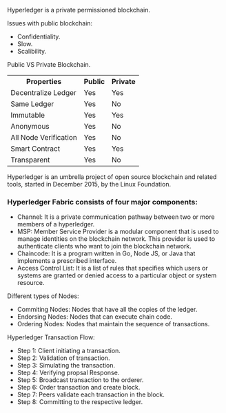 <p>Hyperledger is a private permissioned blockchain.</p>

<p>Issues with public blockchain:</p>
<ul>
    <li>Confidentiality.</li>
    <li>Slow.</li>
    <li>Scalibility.</li>
</ul>

<p>Public VS Private Blockchain.</p>
<table>
  <tr>
    <th>Properties</th>
    <th>Public</th>
    <th>Private</th>
  </tr>
  <tr>
    <td>Decentralize Ledger</td>
    <td>Yes</td>
    <td>Yes</td>
  </tr>
  <tr>
    <td>Same Ledger</td>
    <td>Yes</td>
    <td>No</td>
  </tr>
    <tr>
    <td>Immutable</td>
    <td>Yes</td>
    <td>Yes</td>
  </tr>
    <tr>
    <td>Anonymous</td>
    <td>Yes</td>
    <td>No</td>
  </tr>
    <tr>
    <td>All Node Verification</td>
    <td>Yes</td>
    <td>No</td>
  </tr>
    <tr>
    <td>Smart Contract</td>
    <td>Yes</td>
    <td>Yes</td>
  </tr>
    <tr>
    <td>Transparent</td>
    <td>Yes</td>
    <td>No</td>
  </tr>
</table>

<p>Hyperledger is an umbrella project of open source blockchain and related tools, started in December 2015, by the Linux Foundation.</p>

<h3>Hyperledger Fabric consists of four major components:</h3>
<ul>
    <li>Channel: It is a private communication pathway between two or more members of a hyperledger.
    </li>
    <li>MSP: Member Service Provider is a modular component that is used to manage identities on the blockchain network. This provider is used to authenticate clients who want to join the blockchain network.
    </li>
    <li>Chaincode: It is a program written in Go, Node JS, or Java that implements a prescribed interface.
    </li>
    <li>Access Control List: It is a list of rules that specifies which users or systems are granted or denied access to a particular object or system resource.
    </li>
</ul>

<p>Different types of Nodes:</p>
<ul>
    <li>Commiting Nodes: Nodes that have all the copies of the ledger.</li>
    <li>Endorsing Nodes: Nodes that can execute chain code.</li>
    <li>Ordering Nodes: Nodes that maintain the sequence of transactions.</li>
</ul>

<p>Hyperledger Transaction Flow:</p>

<ul>
    <li>Step 1: Client initiating a transaction.</li>
    <li>Step 2: Validation of transaction.</li>
    <li>Step 3: Simulating the transaction.</li>
    <li>Step 4: Verifying propsal Response.</li>
    <li>Step 5: Broadcast transaction to the orderer.</li>
    <li>Step 6: Order transaction and create block.</li>
    <li>Step 7: Peers validate each transaction in the block.</li>
    <li>Step 8: Committing to the respective ledger.</li>
</ul>
